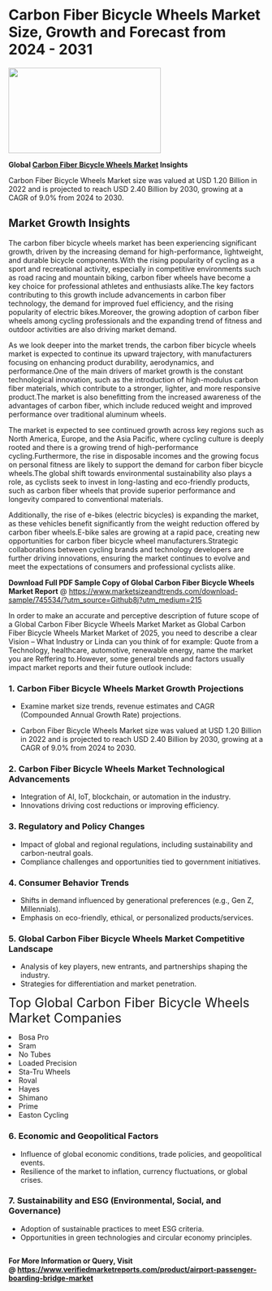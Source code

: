 <H1>Carbon Fiber Bicycle Wheels Market Size, Growth and Forecast from 2024 - 2031</H1><img class="aligncenter size-medium wp-image-584254" src="https://thirdeyenews.in/wp-content/uploads/2024/09/Global-Market-Research-300x168.jpeg" alt="" width="300" height="168" /><p><strong>Global&nbsp;<a href="https://www.marketsizeandtrends.com/download-sample/745534/?utm_source=Github8j?utm_medium=215">Carbon Fiber Bicycle Wheels Market</a> Insights</strong></p><p>Carbon Fiber Bicycle Wheels Market size was valued at USD 1.20 Billion in 2022 and is projected to reach USD 2.40 Billion by 2030, growing at a CAGR of 9.0% from 2024 to 2030.</p><p><h2>Market Growth Insights</h2> <p>The carbon fiber bicycle wheels market has been experiencing significant growth, driven by the increasing demand for high-performance, lightweight, and durable bicycle components.With the rising popularity of cycling as a sport and recreational activity, especially in competitive environments such as road racing and mountain biking, carbon fiber wheels have become a key choice for professional athletes and enthusiasts alike.The key factors contributing to this growth include advancements in carbon fiber technology, the demand for improved fuel efficiency, and the rising popularity of electric bikes.Moreover, the growing adoption of carbon fiber wheels among cycling professionals and the expanding trend of fitness and outdoor activities are also driving market demand.</p> <p>As we look deeper into the market trends, the carbon fiber bicycle wheels market is expected to continue its upward trajectory, with manufacturers focusing on enhancing product durability, aerodynamics, and performance.One of the main drivers of market growth is the constant technological innovation, such as the introduction of high-modulus carbon fiber materials, which contribute to a stronger, lighter, and more responsive product.The market is also benefitting from the increased awareness of the advantages of carbon fiber, which include reduced weight and improved performance over traditional aluminum wheels.</p> <p>The market is expected to see continued growth across key regions such as North America, Europe, and the Asia Pacific, where cycling culture is deeply rooted and there is a growing trend of high-performance cycling.Furthermore, the rise in disposable incomes and the growing focus on personal fitness are likely to support the demand for carbon fiber bicycle wheels.The global shift towards environmental sustainability also plays a role, as cyclists seek to invest in long-lasting and eco-friendly products, such as carbon fiber wheels that provide superior performance and longevity compared to conventional materials.</p> <p>Additionally, the rise of e-bikes (electric bicycles) is expanding the market, as these vehicles benefit significantly from the weight reduction offered by carbon fiber wheels.E-bike sales are growing at a rapid pace, creating new opportunities for carbon fiber bicycle wheel manufacturers.Strategic collaborations between cycling brands and technology developers are further driving innovations, ensuring the market continues to evolve and meet the expectations of consumers and professional cyclists alike.</p> <p><span class=""><strong>Download Full PDF Sample Copy of Global Carbon Fiber Bicycle Wheels Market Report</strong> @ <a href="https://www.marketsizeandtrends.com/download-sample/745534/?utm_source=Github8j?utm_medium=215" target="_blank">https://www.marketsizeandtrends.com/download-sample/745534/?utm_source=Github8j?utm_medium=215</a></span></p><p>In order to make an accurate and perceptive description of future scope of a Global&nbsp;Carbon Fiber Bicycle Wheels Market Market as Global&nbsp;Carbon Fiber Bicycle Wheels Market Market of 2025, you need to describe a clear Vision &ndash; What Industry or Linda can you think of for example: Quote from a Technology, healthcare, automotive, renewable energy, name the market you are Reffering to.However, some general trends and factors usually impact market reports and their future outlook include:</p><h3>1.&nbsp;<strong>Carbon Fiber Bicycle Wheels Market Growth Projections</strong></h3><ul><li>Examine market size trends, revenue estimates and CAGR (Compounded Annual Growth Rate) projections.</li><li><p>Carbon Fiber Bicycle Wheels Market size was valued at USD 1.20 Billion in 2022 and is projected to reach USD 2.40 Billion by 2030, growing at a CAGR of 9.0% from 2024 to 2030.</p></li></ul><h3>2.&nbsp;<strong>Carbon Fiber Bicycle Wheels Market Technological Advancements</strong></h3><ul><li>Integration of AI, IoT, blockchain, or automation in the industry.</li><li>Innovations driving cost reductions or improving efficiency.</li></ul><h3>3.&nbsp;<strong>Regulatory and Policy Changes</strong></h3><ul><li>Impact of global and regional regulations, including sustainability and carbon-neutral goals.</li><li>Compliance challenges and opportunities tied to government initiatives.</li></ul><h3>4.&nbsp;<strong>Consumer Behavior Trends</strong></h3><ul><li>Shifts in demand influenced by generational preferences (e.g., Gen Z, Millennials).</li><li>Emphasis on eco-friendly, ethical, or personalized products/services.</li></ul><h3>5.&nbsp;<strong>Global Carbon Fiber Bicycle Wheels Market Competitive Landscape</strong></h3><ul><li>Analysis of key players, new entrants, and partnerships shaping the industry.</li><li>Strategies for differentiation and market penetration.</li></ul><p data-pm-slice="1 1 []"><span style="color: inherit; font-family: inherit; font-size: 25px;">Top Global Carbon Fiber Bicycle Wheels Market Companies</span></p><div class="" data-test-id=""><p><li>Bosa Pro</li><li> Sram</li><li> No Tubes</li><li> Loaded Precision</li><li> Sta-Tru Wheels</li><li> Roval</li><li> Hayes</li><li> Shimano</li><li> Prime</li><li> Easton Cycling</li></p></div><h3>6.&nbsp;<strong>Economic and Geopolitical Factors</strong></h3><ul><li>Influence of global economic conditions, trade policies, and geopolitical events.</li><li>Resilience of the market to inflation, currency fluctuations, or global crises.</li></ul><h3>7.&nbsp;<strong>Sustainability and ESG (Environmental, Social, and Governance)</strong></h3><ul><li>Adoption of sustainable practices to meet ESG criteria.</li><li>Opportunities in green technologies and circular economy principles.</li></ul><h2><strong style="font-size: 14px;">For More Information or Query, Visit @&nbsp;</strong><a style="background-color: #ffffff; font-size: 14px;" href="https://www.marketsizeandtrends.com/report/carbon-fiber-bicycle-wheels-market/" target="_blank">https://www.verifiedmarketreports.com/product/airport-passenger-boarding-bridge-market</a></h2>